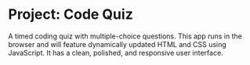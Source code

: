 # Project: Code Quiz

A timed coding quiz with multiple-choice questions. This app runs in the browser and will feature dynamically updated HTML and CSS using JavaScript. It has a clean, polished, and responsive user interface. 


